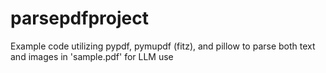# parsepdfproject
Example code utilizing pypdf, pymupdf (fitz), and pillow to parse both text and images in 'sample.pdf' for LLM use
